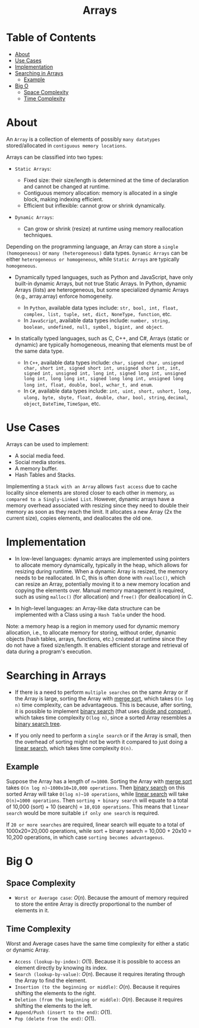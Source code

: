 <div align='center'>
  <h1> Arrays </h1>
</div>

# Table of Contents <!-- omit in toc -->

- [About](#about)
- [Use Cases](#use-cases)
- [Implementation](#implementation)
- [Searching in Arrays](#searching-in-arrays)
  - [Example](#example)
- [Big O](#big-o)
  - [Space Complexity](#space-complexity)
  - [Time Complexity](#time-complexity)

# About

An `Array` is a collection of elements of possibly `many datatypes` stored/allocated in `contiguous memory locations`.

Arrays can be classified into two types:

- `Static Arrays`: 
  - Fixed size: their size/length is determined at the time of declaration and cannot be changed at runtime.
  - Contiguous memory allocation: memory is allocated in a single block, making indexing efficient.
  - Efficient but inflexible: cannot grow or shrink dynamically.

- `Dynamic Arrays`:
  - Can grow or shrink (resize) at runtime using memory reallocation techniques. 

Depending on the programming language, an Array can store a `single (homogeneous)` or `many (heterogeneous)` data types. `Dynamic Arrays` can be either `heterogeneous or homogeneous`, while `Static Arrays` are typically `homogeneous`.

- Dynamically typed languages, such as Python and JavaScript, have only built-in dynamic Arrays, but not true Static Arrays. In Python, dynamic Arrays (lists) are heterogeneous, but some specialized dynamic Arrays (e.g., array.array) enforce homogeneity.

  - In `Python`, available data types include: `str, bool, int, float, complex, list, tuple, set, dict, NoneType, function`, etc.
  - In `JavaScript`, available data types include: `number, string, boolean, undefined, null, symbol, bigint, and object`.

- In statically typed languages, such as C, C++, and C#, Arrays (static or dynamic) are typically homogeneous, meaning that elements must be of the same data type.

  - In `C++`, available data types include: `char, signed char, unsigned char, short int, signed short int, unsigned short int, int, signed int, unsigned int, long int, signed long int, unsigned long int, long long int, signed long long int, unsigned long long int, float, double, bool, wchar_t, and enum`.
  - In `C#`, available data types include: `int, uint, short, ushort, long, ulong, byte, sbyte, float, double, char, bool, string`, `decimal`, `object`, `DateTime`, `TimeSpan`, etc.

# Use Cases

Arrays can be used to implement:

- A social media feed.
- Social media stories.
- A memory buffer.
- Hash Tables and Stacks.

Implementing a `Stack with an Array` allows `fast access` due to cache locality since elements are stored closer to each other in memory, `as compared to a Singly-Linked List`. However, dynamic arrays have a memory overhead associated with resizing since they need to double their memory as soon as they reach the limit. It allocates a new Array (2x the current size), copies elements, and deallocates the old one.

# Implementation

- In low-level languages: dynamic arrays are implemented using pointers to allocate memory dynamically, typically in the heap, which allows for resizing during runtime. When a dynamic Array is resized, the memory needs to be reallocated. In C, this is often done with `realloc()`, which can resize an Array, potentially moving it to a new memory location and copying the elements over. Manual memory management is required, such as using `malloc()` (for allocation) and `free()` (for deallocation) in C.

- In high-level languages: an Array-like data structure can be implemented with a Class using a `Hash Table` under the hood.

Note: a memory heap is a region in memory used for dynamic memory allocation, i.e., to allocate memory for storing, without order, dynamic objects (hash tables, arrays, functions, etc.) created at runtime since they do not have a fixed size/length. It enables efficient storage and retrieval of data during a program's execution.

# Searching in Arrays

- If there is a need to perform `multiple searches` on the same Array or if the Array is large, sorting the Array with [merge sort](), which takes `O(n log n)` time complexity, can be advantageous. This is because, after sorting, it is possible to implement [binary search]() (that uses [divide and conquer]()), which takes time complexity `O(log n)`, since a sorted Array resembles a [binary search tree]().

- If you only need to perform a `single search` or if the Array is small, then the overhead of sorting might not be worth it compared to just doing a [linear search](), which takes time complexity `O(n)`.

## Example

Suppose the Array has a length of `n=1000`. Sorting the Array with [merge sort]() takes `O(n log n)~1000x10=10,000 operations`. Then [binary search]() on this sorted Array will take `O(log n)~10 operations`, while [linear search]() will take `O(n)=1000 operations`. Then `sorting + binary search` will equate to a total of 10,000 (sort) + 10 (search) = `10,010 operations`. This means that `linear search` would be more suitable `if only one search` is required.

If `20 or more searches` are required, linear search will equate to a total of 1000x20=20,000 operations, while sort + binary search = 10,000 + 20x10 = 10,200 operations, in which case `sorting becomes advantageous`.

# Big O

## Space Complexity

- `Worst or Average case`: $O(n)$. Because the amount of memory required to store the entire Array is directly proportional to the number of elements in it.

## Time Complexity

Worst and Average cases have the same time complexity for either a static or dynamic Array.

- `Access (lookup-by-index)`: $O(1)$. Because it is possible to access an element directly by knowing its index.
- `Search (lookup-by-value)`: $O(n)$. Because it requires iterating through the Array to find the element.
- `Insertion (to the beginning or middle)`: $O(n)$. Because it requires shifting the elements to the right.
- `Deletion (from the beginning or middle)`: $O(n)$. Because it requires shifting the elements to the left.
- `Append/Push (insert to the end)`: $O(1)$.
- `Pop (delete from the end)`: $O(1)$.
